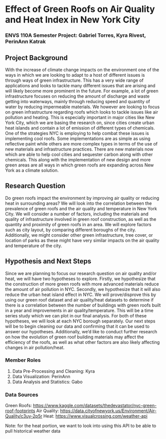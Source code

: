 # Effect of Green Roofs on Air Quality and Heat Index in New York City
### ENVS 110A Semester Project: Gabriel Torres, Kyra Rivest, PerinAnn Katrak


## Project Background
With the increase of climate change impacts on the environment one of the ways in which we are looking to adapt to a host of different issues is through ways of green infrastructure. This has a very  wide range of applications and looks to tackle many different issues that are arising and will likely become more prominent in the future. For example, a lot of green infrastructure focuses on reducing the amount of discharge and waste getting into waterways, mainly through reducing speed and quantity of water by reducing impermeable materials. We however are looking to focus on green infrastructure regarding roofs which looks to tackle issues like air pollution and heating. This is especially important in major cities like New York City, which we are basing the research on, since cities create urban heat islands and contain a lot of emission of different types of chemicals. One of the strategies NYC is employing to help combat these issues is implementing cool roofs. Some implementations are as simple as using reflective paint while others are more complex types in terms of the use of new materials and infrastructure practices. There are new materials now which are able to help cool cities and sequester carbon along with other chemicals. This along with the implementation of new design and more green areas are all ways in which green roofs are expanding across New York as a climate solution. 

## Research Question
Do green roofs impact the environment by improving air quality or reducing heat in surrounding areas? 
We will look into the correlation between the prevalence of green roofs and the air quality and temperature in New York City. We will consider a number of factors, including the materials and quality of infrastructure involved in green roof construction, as well as the quantity and proximity of green roofs in an area. We will explore factors such as city layout, by comparing different boroughs of the city. Additionally, we might consider other green infrastructure, tree cover, or location of parks as these might have very similar impacts on the air quality and temperature of the city.


## Hypothesis and Next Steps
Since we are planning to focus our research question on air quality and/or heat, we will have two hypotheses to explore. Firstly, we hypothesize that the construction of more green roofs with more advanced materials reduce the amount of air pollution in NYC. Secondly, we hypothesize that it will also reduce the urban heat island effect in NYC. We will prove/disprove this by using our green roof dataset and air quality/heat datasets to determine if there is a correlation between the number of buildings with green roofs built in a year and improvements in air quality/temperature. This will be a time series study which we can plot in our final analysis. For both of these hypotheses, we will look at each NYC borough separately. Our next steps will be to begin cleaning our data and confirming that it can be used to answer our hypotheses. Additionally, we’d like to conduct further research on how the evolution of green roof building materials may affect the efficiency of the roofs, as well as what other factors are also likely affecting changes in air pollution/heat. 

### Member Roles
1. Data Pre-Processing and Cleaning: Kyra
2. Data Visualization: PerinAnn
3. Data Analysis and Statistics: Gabo

### Data Sources
Green Roofs: https://www.kaggle.com/datasets/thedevastator/nyc-green-roof-footprints
Air Quality: https://data.cityofnewyork.us/Environment/Air-Quality/c3uy-2p5r
Heat: https://www.visualcrossing.com/weather-api

Note: for the heat portion, we want to look into using this API to be able to pull historical weather data


